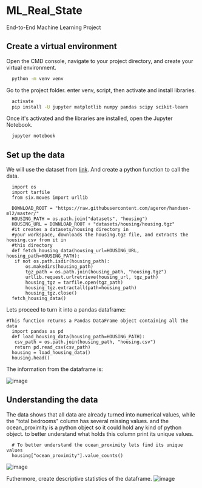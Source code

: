 # ML_Real_State
End-to-End Machine Learning Project

## Create a virtual environment
Open the CMD console, navigate to your project directory, and create your virtual environment.

```bash
  python -m venv venv
```
Go to the project folder. enter venv, script, then activate and install libraries.
```bash
  activate
  pip install -U jupyter matplotlib numpy pandas scipy scikit-learn
```
Once it's activated and the libraries are installed, open the Jupyter Notebook.
```bash
  jupyter notebook
```
## Set up the data 
We will use the dataset from [link](https://raw.githubusercontent.com/ageron/handson-ml2/master/). And create a python function to 
call the data.
```
  import os
  import tarfile
  from six.moves import urllib
  
  DOWNLOAD_ROOT = "https://raw.githubusercontent.com/ageron/handson-ml2/master/"
  HOUSING_PATH = os.path.join("datasets", "housing")
  HOUSING_URL = DOWNLOAD_ROOT + "datasets/housing/housing.tgz"
  #it creates a datasets/housing directory in
  #your workspace, downloads the housing.tgz file, and extracts the housing.csv from it in
  #this directory
  def fetch_housing_data(housing_url=HOUSING_URL, housing_path=HOUSING_PATH):
   if not os.path.isdir(housing_path):
       os.makedirs(housing_path)
       tgz_path = os.path.join(housing_path, "housing.tgz")
       urllib.request.urlretrieve(housing_url, tgz_path)
       housing_tgz = tarfile.open(tgz_path)
       housing_tgz.extractall(path=housing_path)
       housing_tgz.close()
  fetch_housing_data()
```
Lets proceed to turn it into a pandas dataframe:
```
#This function returns a Pandas DataFrame object containing all the data
  import pandas as pd
  def load_housing_data(housing_path=HOUSING_PATH):
   csv_path = os.path.join(housing_path, "housing.csv")
   return pd.read_csv(csv_path)
  housing = load_housing_data()
  housing.head()
```
The information from the dataframe is:

![image](https://github.com/lictical/ML_Real_State/assets/25531904/e2da11ac-430f-47c5-ab22-a226c9fe93a7)

## Understanding the data
The data shows that all data are already turned into numerical values, while the "total bedrooms" column has several missing values.
and the ocean_proximity is a python object so it could hold any kind of python object. to better understand what holds this column print its unique values.
```
  # To better understand the ocean_proximity lets find its unique values
  housing["ocean_proximity"].value_counts()
```
![image](https://github.com/lictical/ML_Real_State/assets/25531904/436f9157-413c-451a-a6ca-8739b0ef9e6c)

Futhermore, create descriptive statistics of the dataframe.
![image](https://github.com/lictical/ML_Real_State/assets/25531904/c044335f-98d1-410b-97d9-7c70104b8e93)




